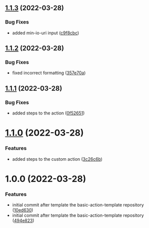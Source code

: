 ## [1.1.3](https://github.com/awazevr/minio-pull-action/compare/v1.1.2...v1.1.3) (2022-03-28)


### Bug Fixes

* added min-io-uri input ([c9f8cbc](https://github.com/awazevr/minio-pull-action/commit/c9f8cbcb0e797e3b36cd3deeb6bdccc070a3068e))

## [1.1.2](https://github.com/awazevr/minio-pull-action/compare/v1.1.1...v1.1.2) (2022-03-28)


### Bug Fixes

* fixed incorrect formatting ([357e70a](https://github.com/awazevr/minio-pull-action/commit/357e70a235bfe882a9460a638a698fa5d4cb8dff))

## [1.1.1](https://github.com/awazevr/minio-pull-action/compare/v1.1.0...v1.1.1) (2022-03-28)


### Bug Fixes

* added steps to the action ([0f52651](https://github.com/awazevr/minio-pull-action/commit/0f52651b9fd6a8e7c427b87b51a56da1012c609c))

# [1.1.0](https://github.com/awazevr/minio-pull-action/compare/v1.0.0...v1.1.0) (2022-03-28)


### Features

* added steps to the custom action ([3c26c6b](https://github.com/awazevr/minio-pull-action/commit/3c26c6b809bdc2ec02e96b4d546298a01efcb151))

# 1.0.0 (2022-03-28)


### Features

* initial commit after template the basic-action-template repository ([10ed630](https://github.com/awazevr/minio-pull-action/commit/10ed630701233c6a9c4f969ccf9540a18719e8e1))
* initial commit after template the basic-action-template repository ([494e823](https://github.com/awazevr/minio-pull-action/commit/494e8239e6ac77ced7e58f323b3129c02da047aa))
